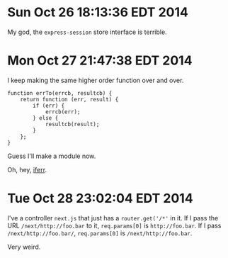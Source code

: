 # Sun Oct 26 18:13:36 EDT 2014

My god, the `express-session` store interface is terrible.

# Mon Oct 27 21:47:38 EDT 2014

I keep making the same higher order function over and over.

```
function errTo(errcb, resultcb) {
    return function (err, result) {
        if (err) {
            errcb(err);
        } else {
            resultcb(result);
        }
    };
}
```

Guess I'll make a module now.

Oh, hey, [iferr](https://github.com/shesek/iferr).

# Tue Oct 28 23:02:04 EDT 2014

I've a controller `next.js` that just has a `router.get('/*'` in it. If I pass the URL `/next/http://foo.bar` to it, `req.params[0]` is `http://foo.bar`.  If I pass `/next/http://foo.bar/`, `req.params[0]` is `/next/http://foo.bar`.

Very weird.


